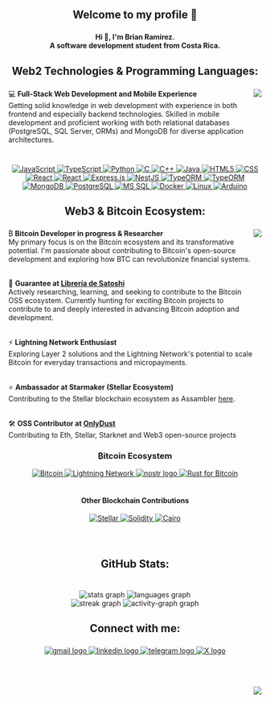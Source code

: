 <h2 align="center">Welcome to my profile  🚀</h2>

###

<h4 align="center">Hi 👋, I'm Brian Ramirez.<br>A software development student from Costa Rica.</h4>

###

<h2 align="center">Web2 Technologies & Programming Languages:</h2>

###
<img align="right" height="150" src="https://www.dataquest.io/wp-content/uploads/2023/02/Data-Science.gif"  />

<p align="left">💻 <strong>Full-Stack Web Development and Mobile Experience</strong><br>
Getting solid knowledge in web development with experience in both frontend and especially backend technologies. Skilled in mobile development and proficient working with both relational databases (PostgreSQL, SQL Server, ORMs) and MongoDB for diverse application architectures.</p>

###


###

<br clear="both">
<div align="center">
  <!-- Programming Languages -->
  <a href="https://developer.mozilla.org/en-US/docs/Web/JavaScript" target="_blank">
    <img src="https://img.shields.io/badge/JavaScript-F7DF1E?style=for-the-badge&logo=javascript&logoColor=black" alt="JavaScript" />
  </a>
  <a href="https://www.typescriptlang.org/" target="_blank">
    <img src="https://img.shields.io/badge/TypeScript-3178C6?style=for-the-badge&logo=typescript&logoColor=white" alt="TypeScript" />
  </a>
  <a href="https://www.python.org/" target="_blank">
    <img src="https://img.shields.io/badge/Python-3776AB?style=for-the-badge&logo=python&logoColor=white" alt="Python" />
  </a>
  <a href="https://en.cppreference.com/w/c/language" target="_blank">
    <img src="https://img.shields.io/badge/C-A8B9CC?style=for-the-badge&logo=c&logoColor=black" alt="C" />
  </a>
  <a href="https://isocpp.org/" target="_blank">
    <img src="https://img.shields.io/badge/C++-00599C?style=for-the-badge&logo=c%2B%2B&logoColor=white" alt="C++" />
  </a>
  <a href="https://www.oracle.com/java/" target="_blank">
    <img src="https://img.shields.io/badge/Java-007396?style=for-the-badge&logo=java&logoColor=white" alt="Java" />
  </a>
  
  <!-- Frontend -->
  <a href="https://developer.mozilla.org/en-US/docs/Web/HTML" target="_blank">
    <img src="https://img.shields.io/badge/HTML5-E34F26?style=for-the-badge&logo=html5&logoColor=white" alt="HTML5" />
  </a>
  <a href="https://developer.mozilla.org/en-US/docs/Web/CSS" target="_blank">
    <img src="https://img.shields.io/badge/CSS-1572B6?style=for-the-badge&logo=css3&logoColor=white" alt="CSS" />
  </a>
  <a href="https://reactjs.org/" target="_blank">
    <img src="https://img.shields.io/badge/React-20232A?style=for-the-badge&logo=react&logoColor=61DAFB" alt="React" />
  </a>
    <a href="https://reactjs.org/" target="_blank">
    <img src="https://img.shields.io/badge/Flutter-20232A?style=for-the-badge&logo=flutter&logoColor=61DAFB" alt="React" />
  </a>
  
  <!-- Backend & Frameworks -->
  <a href="https://expressjs.com/" target="_blank">
    <img src="https://img.shields.io/badge/Express.js-000000?style=for-the-badge&logo=express&logoColor=white" alt="Express.js" />
  </a>
  <a href="https://nestjs.com/" target="_blank">
    <img src="https://img.shields.io/badge/NestJS-E0234E?style=for-the-badge&logo=nestjs&logoColor=white" alt="NestJS" />
  </a>
  <a href="https://typeorm.io/" target="_blank">
    <img src="https://img.shields.io/badge/TypeORM-262627?style=for-the-badge&logo=typeorm&logoColor=red" alt="TypeORM" />
  </a>
    <a href="https://prisma.io/" target="_blank">
    <img src="https://img.shields.io/badge/prisma-262627?style=for-the-badge&logo=prisma&logoColor=red" alt="TypeORM" />
  </a>
  <!-- Databases -->
  <a href="https://www.mongodb.com/" target="_blank">
    <img src="https://img.shields.io/badge/MongoDB-4EA94B?style=for-the-badge&logo=mongodb&logoColor=white" alt="MongoDB" />
  </a>
  <a href="https://www.postgresql.org/" target="_blank">
    <img src="https://img.shields.io/badge/PostgreSQL-316192?style=for-the-badge&logo=postgresql&logoColor=white" alt="PostgreSQL" />
  </a>
  <a href="https://www.microsoft.com/en-us/sql-server" target="_blank">
    <img src="https://img.shields.io/badge/Microsoft_SQL_Server-CC2927?style=for-the-badge&logo=microsoft-sql-server&logoColor=white" alt="MS SQL" />
  </a>
  
  <!-- DevOps & Tools -->
  <a href="https://www.docker.com/" target="_blank">
    <img src="https://img.shields.io/badge/Docker-2496ED?style=for-the-badge&logo=docker&logoColor=white" alt="Docker" />
  </a>
  <a href="https://www.linux.org/" target="_blank">
    <img src="https://img.shields.io/badge/Linux-FCC624?style=for-the-badge&logo=linux&logoColor=black" alt="Linux" />
  </a>
  
  <!-- Embedded Systems -->
  <a href="https://www.arduino.cc/" target="_blank">
    <img src="https://img.shields.io/badge/Arduino-00979D?style=for-the-badge&logo=arduino&logoColor=white" alt="Arduino" />
  </a>
</div>

###

<h2 align="center">Web3 & Bitcoin Ecosystem:</h2>

###

<img align="right" height="150" src="https://media.giphy.com/media/LaVp0AyqR5bGsC5Cbm/giphy.gif" />

<p align="left">₿ <strong>Bitcoin Developer in progress & Researcher</strong><br>
My primary focus is on the Bitcoin ecosystem and its transformative potential. I'm passionate about contributing to Bitcoin's open-source development and exploring how BTC can revolutionize financial systems.<br><br>

🚀 <strong>Guarantee at <a href="https://libreriadesatoshi.com/" target="_blank">Librería de Satoshi</a></strong><br>
Actively researching, learning, and seeking to contribute to the Bitcoin OSS ecosystem. Currently hunting for exciting Bitcoin projects to contribute to and deeply interested in advancing Bitcoin adoption and development.<br><br>

⚡ <strong>Lightning Network Enthusiast</strong><br>
Exploring Layer 2 solutions and the Lightning Network's potential to scale Bitcoin for everyday transactions and micropayments.<br><br>

⭐ <strong>Ambassador at Starmaker (Stellar Ecosystem)</strong><br>
Contributing to the Stellar blockchain ecosystem  as Assambler <a href="https://www.notion.so/854719d75aa04405a1a2a463b8b7474b" target="_blank">here</a>.<br><br>

🛠️ <strong>OSS Contributor at <a href="https://www.onlydust.com/discover" target="_blank">OnlyDust</a></strong><br>
Contributing to Eth, Stellar, Starknet and Web3 open-source projects</p>

###

<div align="center">
  <h3>₿itcoin Ecosystem</h3>
  <a href="https://bitcoin.org/" target="_blank">
    <img src="https://img.shields.io/badge/Bitcoin-F7931E?style=for-the-badge&logo=bitcoin&logoColor=white" alt="Bitcoin" height="35" />
  </a>
  <a href="https://lightning.network/" target="_blank">
    <img src="https://img.shields.io/badge/Lightning_Network-7B68EE?style=for-the-badge&logo=lightning&logoColor=white" alt="Lightning Network" height="35" />
  </a>
<a href="https://github.com/nostr-protocol/nostr" target="_blank">
  <img src="https://img.shields.io/badge/Nostr-8E44AD?style=for-the-badge&logo=protocol&logoColor=white" height="30" alt="nostr logo" />
</a>
  <a href="https://www.rust-lang.org/" target="_blank">
    <img src="https://img.shields.io/badge/Rust-CE422B?style=for-the-badge&logo=rust&logoColor=white" alt="Rust for Bitcoin" height="35" />
  </a>
<br><br>
  <h4>Other Blockchain Contributions</h4>
  <a href="https://stellar.org/" target="_blank">
    <img src="https://img.shields.io/badge/Stellar-7D00FF?style=for-the-badge&logo=stellar&logoColor=white" alt="Stellar" height="35" />
  </a>
  <a href="https://soliditylang.org/" target="_blank">
    <img src="https://img.shields.io/badge/Solidity-363636?style=for-the-badge&logo=solidity&logoColor=white" alt="Solidity" height="35" />
  </a>
  <a href="https://www.cairo-lang.org/" target="_blank">
    <img src="https://img.shields.io/badge/Cairo-FF6B35?style=for-the-badge&logo=ethereum&logoColor=white" alt="Cairo" height="35" />
  </a>
</div>

###

<br clear="both">

<h2 align="center">GitHub Stats:</h2>

###

<br clear="both">

<div align="center">
  <img src="https://github-readme-stats.vercel.app/api?username=bracr10&hide_title=false&hide_rank=false&show_icons=true&include_all_commits=true&count_private=true&disable_animations=false&theme=merko&locale=en&hide_border=false" height="150" alt="stats graph"  />
  <img src="https://github-readme-stats.vercel.app/api/top-langs?username=bracr10&locale=en&hide_title=false&layout=compact&card_width=320&langs_count=8&theme=merko&hide_border=false" height="150" alt="languages graph"  />
</div>

<div align="center">
  <img src="https://streak-stats.demolab.com?user=bracr10&locale=en&mode=daily&theme=merko&hide_border=false&border_radius=5" height="150" alt="streak graph"  />
  <img src="https://github-readme-activity-graph.vercel.app/graph?username=bracr10&radius=16&theme=redical&area=true&custom_title=Contribution%20Activity" height="250" alt="activity-graph graph"  />
</div>

###

<h2 align="center">Connect with me:</h2>

###

<div align="center">
  <a href="mailto:brianramirez01arias@gmail.com" target="_blank">
    <img src="https://img.shields.io/static/v1?message=Gmail&logo=gmail&label=&color=D14836&logoColor=white&labelColor=&style=for-the-badge" height="35" alt="gmail logo"  />
  </a>
  <a href="https://www.linkedin.com/in/bracr" target="_blank">
    <img src="https://img.shields.io/static/v1?message=LinkedIn&logo=linkedin&label=&color=0077B5&logoColor=white&labelColor=&style=for-the-badge" height="35" alt="linkedin logo"  />
  </a>
  <a href="https://t.me/BRACR10" target="_blank">
    <img src="https://img.shields.io/static/v1?message=Telegram&logo=telegram&label=&color=2CA5E0&logoColor=white&labelColor=&style=for-the-badge" height="35" alt="telegram logo"  />
  </a>
  <a href="https://twitter.com/BRACR10X" target="_blank">
    <img src="https://img.shields.io/static/v1?message=twitter&logo=x&label=&color=black&logoColor=white&labelColor=&style=for-the-badge" height="35" alt="X logo"  />
  </a>
</div>

###

<br clear="both">

[//]: <> (<img src="https://raw.githubusercontent.com/bracr10/bracr10/output/snake.svg" alt="Snake animation" />)

###

<img align="right" src="https://visitor-badge.laobi.icu/badge?page_id=bracr10.bracr10&left_text=Visitors"  />

###
